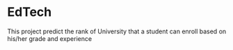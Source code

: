 # EdTech

This project predict the rank of University that a student can enroll based on his/her grade and experience
